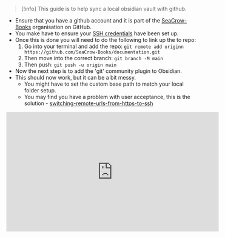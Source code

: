 > [!info] 
> This guide is to help sync a local obsidian vault with github. 
> 

- Ensure that you have a github account and it is part of the [SeaCrow-Books](https://github.com/SeaCrow-Books) organisation on GitHub. 
- You make have to ensure your [SSH credentials](https://docs.github.com/en/authentication/connecting-to-github-with-ssh) have been set up. 
- Once this is done you will need to do the following to link up the to repo:
	1. Go into your terminal and add the repo: `git remote add originn https://github.com/SeaCrow-Books/documentation.git`
	2. Then move into the correct branch: `git branch -M main`
	3. Then push: `git push -u origin main`
- Now the next step is to add the 'git' community plugin to Obsidian.
- This should now work, but it can be a bit messy. 
	- You might have to set the custom base path to match your local folder setup.
	- You may find you have a problem with user acceptance, this is the solution - [switching-remote-urls-from-https-to-ssh](https://docs.github.com/en/get-started/getting-started-with-git/managing-remote-repositories#switching-remote-urls-from-https-to-ssh "https://docs.github.com/en/get-started/getting-started-with-git/managing-remote-repositories#switching-remote-urls-from-https-to-ssh")


<iframe width="560" height="315" src="https://www.youtube.com/embed/h3oK1yX3CZ8?si=nly6h-WzCCvfSVE-" title="YouTube video player" frameborder="0" allow="accelerometer; autoplay; clipboard-write; encrypted-media; gyroscope; picture-in-picture; web-share" allowfullscreen></iframe>